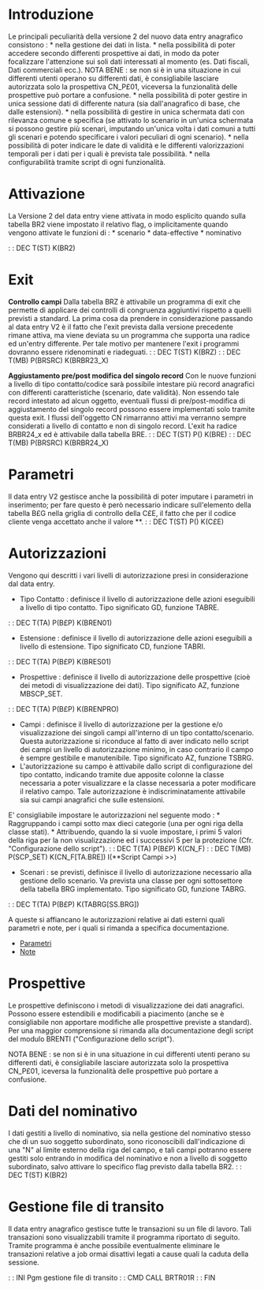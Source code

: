 # Introduzione
Le principali peculiarità della versione 2 del nuovo data entry anagrafico consistono : 
 \* nella gestione dei dati in lista.
 \* nella possibilità di poter accedere secondo differenti prospettive ai dati, in modo da poter focalizzare l'attenzione sui soli dati interessati al momento (es. Dati fiscali, Dati commerciali ecc.). NOTA BENE :  se non si è in una situazione in cui differenti utenti operano su differenti dati, è consigliabile lasciare autorizzata solo la prospettiva CN_P£01, viceversa la funzionalità delle prospettive può portare a confusione.
 \* nella possibilità di poter gestire in unica sessione dati di differente natura (sia dall'anagrafico di base, che dalle estensioni).
 \* nella possibilità di gestire in unica schermata dati con rilevanza comune e specifica (se attivato lo scenario in un'unica schermata si possono gestire più scenari, imputando un'unica volta i dati comuni a tutti gli scenari e potendo specificare i valori peculiari di ogni scenario).
 \* nella possibilità di poter indicare le date di validità e le differenti valorizzazioni temporali per i dati per i quali è prevista tale possibilità.
 \* nella configurabilità tramite script di ogni funzionalità.

# Attivazione
La Versione 2 del data entry viene attivata in modo esplicito quando sulla tabella BR2 viene impostato il relativo flag, o implicitamente quando vengono attivate le funzioni di : 
 \* scenario
 \* data-effective
 \* nominativo

 :  : DEC T(ST) K(BR2)

# Exit
**Controllo campi**
Dalla tabella BRZ è attivabile un programma di exit che permette di applicare dei controlli di congruenza aggiuntivi rispetto a quelli previsti a standard. La prima cosa da prendere in considerazione passando al data entry V2 è il fatto che l'exit prevista dalla versione precedente rimane attiva, ma viene deviata su un programma che supporta una radice ed un'entry differente. Per tale motivo per mantenere l'exit i programmi dovranno essere ridenominati e riadeguati.
 :  : DEC T(ST)  K(BRZ)
 :  : DEC T(MB) P(BRSRC) K(BRBR23_X)

**Aggiustamento pre/post modifica del singolo record**
Con le nuove funzioni a livello di tipo contatto/codice sarà possibile intestare più record anagrafici con differenti caratteristiche (scenario, date validità). Non essendo tale record intestato ad alcun oggetto, eventuali flussi di pre/post-modifica di aggiustamento del singolo record possono essere implementati solo tramite questa exit. I flussi dell'oggetto CN rimarranno attivi ma verranno sempre considerati a livello di contatto e non di singolo record.
L'exit ha radice BRBR24_x ed è attivabile dalla tabella BRE.
 :  : DEC T(ST) P() K(BRE)
 :  : DEC T(MB) P(BRSRC) K(BRBR24_X)

# Parametri
Il data entry V2 gestisce anche la possibilità di poter imputare i parametri in inserimento; per fare questo è però necessario indicare sull'elemento della tabella B£G nella griglia di controllo della C£E, il fatto che per il codice cliente venga accettato anche il valore \*\*.
 :  : DEC T(ST) P() K(C£E)

# Autorizzazioni
Vengono qui descritti i vari livelli di autorizzazione presi in considerazione dal data entry.

- Tipo Contatto :  definisce il livello di autorizzazione delle azioni eseguibili a livello di tipo contatto. Tipo significato GD, funzione TABRE.

 :  : DEC T(TA) P(B£P) K(BREN01)

- Estensione :  definisce il livello di autorizzazione delle azioni eseguibili a livello di estensione. Tipo significato CD, funzione TABRI.

 :  : DEC T(TA) P(B£P) K(BRES01)

- Prospettive :  definisce il livello di autorizzazione delle prospettive (cioè dei metodi di visualizzazione dei dati). Tipo significato AZ, funzione MBSCP_SET.

 :  : DEC T(TA) P(B£P) K(BRENPRO)

- Campi :  definisce il livello di autorizzazione per la gestione e/o visualizzazione dei singoli campi all'interno di un tipo contatto/scenario.
Questa autorizzazione si riconduce al fatto di aver indicato nello script dei campi un livello di autorizzazione minimo, in caso contrario il campo è sempre gestibile e manutenibile. Tipo significato AZ, funzione TSBRG.
- L'autorizzazione su campo è attivabile dallo script di configurazione del tipo contatto, indicando tramite due apposite colonne la classe necessaria a poter visualizzare e la classe necessaria a poter modificare il relativo campo. Tale autorizzazione è indiscriminatamente attivabile sia sui campi anagrafici che sulle estensioni.


E' consigliabile impostare le autorizzazioni nel seguente modo : 
 \* Raggruppando i campi sotto max dieci categorie (una per ogni riga della classe stati).
 \* Attribuendo, quando la si vuole impostare, i primi 5 valori della riga per la non visualizzazione ed i successivi 5 per la protezione (Cfr. "Configurazione dello script").
 :  : DEC T(TA) P(B£P) K(CN_F)
 :  : DEC T(MB) P(SCP_SET) K(CN_F[TA.BRE]) I(**Script Campi >>)

- Scenari :  se previsti, definisce il livello di autorizzazione necessario alla gestione dello scenario. Va prevista una classe per ogni sottosettore della tabella BRG implementato. Tipo significato GD, funzione TABRG.

 :  : DEC T(TA) P(B£P) K(TABRG[SS.BRG])

A queste si affiancano le autorizzazioni relative ai dati esterni quali parametri e note, per i quali si rimanda a specifica documentazione.
- [Parametri](Sorgenti/DOC/TA/B£AMO/C£PARA)
- [Note](Sorgenti/DOC/TA/B£AMO/B£NOTE)

# Prospettive
Le prospettive definiscono i metodi di visualizzazione dei dati anagrafici. Possono essere estendibili e modificabili a piacimento (anche se è consigliabile non apportare modifiche alle prospettive previste a standard). Per una maggior comprensione si rimanda alla documentazione degli script del modulo BRENTI ("Configurazione dello script").

NOTA BENE :  se non si è in una situazione in cui differenti utenti perano su differenti dati, è consigliabile lasciare autorizzata solo la prospettiva CN_P£01, iceversa la funzionalità delle prospettive può portare a confusione.

# Dati del nominativo
I dati gestiti a livello di nominativo, sia nella gestione del nominativo stesso che di un suo soggetto subordinato, sono riconoscibili dall'indicazione di una "N" al limite esterno della riga del campo, e tali campi potranno essere gestiti solo entrando in modifica del nominativo e non a livello di soggetto subordinato, salvo attivare lo specifico flag previsto dalla tabella BR2.
 :  : DEC T(ST) K(BR2)

# Gestione file di transito
Il data entry anagrafico gestisce tutte le transazioni su un file di lavoro. Tali transazioni sono visualizzabili tramite il programma riportato di seguito. Tramite programma è anche possibile eventualmente eliminare le transazioni relative a job ormai disattivi legati a cause quali la caduta della sessione.

 :  : INI Pgm gestione file di transito
 :  : CMD CALL BRTR01R
 :  : FIN
